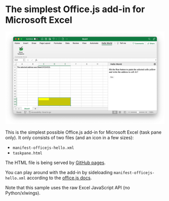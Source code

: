 # The simplest Office.js add-in for Microsoft Excel

![Screenshot](/screenshot.png?raw=true)

This is the simplest possible Office.js add-in for Microsoft Excel (task pane only). It only consists of two files (and an icon in a few sizes):

* `manifest-officejs-hello.xml`
* `taskpane.html`

The HTML file is being served by [GitHub pages](https://docs.github.com/en/pages/quickstart). 

You can play around with the add-in by sideloading `manifest-officejs-hello.xml` according to the [office.js docs](https://learn.microsoft.com/en-us/office/dev/add-ins/testing/test-debug-office-add-ins#sideload-an-office-add-in-for-testing).

Note that this sample uses the raw Excel JavaScript API (no Python/xlwings).
